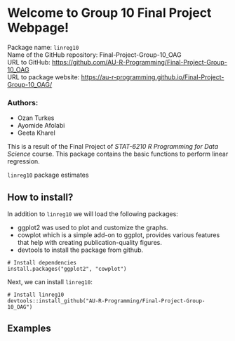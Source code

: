 
# Welcome to Group 10 Final Project Webpage!

Package name: `linreg10`  
Name of the GitHub repository: Final-Project-Group-10\_OAG  
URL to GitHub:
<a href="https://github.com/AU-R-Programming/Final-Project-Group-10_OAG" class="uri">https://github.com/AU-R-Programming/Final-Project-Group-10_OAG</a>  
URL to package website:
<a href="https://au-r-programming.github.io/Final-Project-Group-10_OAG/" class="uri">https://au-r-programming.github.io/Final-Project-Group-10_OAG/</a>

### Authors:

-   Ozan Turkes
-   Ayomide Afolabi
-   Geeta Kharel

This is a result of the Final Project of *STAT-6210 R Programming for
Data Science* course. This package contains the basic functions to
perform linear regression.

`linreg10` package estimates

## How to install?

In addition to `linreg10` we will load the following packages:

-   ggplot2 was used to plot and customize the graphs.
-   cowplot which is a simple add-on to ggplot, provides various
    features that help with creating publication-quality figures.
-   devtools to install the package from github.

<!-- -->

    # Install dependencies
    install.packages("ggplot2", "cowplot")

Next, we can install `linreg10`:

    # Install linreg10
    devtools::install_github("AU-R-Programming/Final-Project-Group-10_OAG")

## Examples
